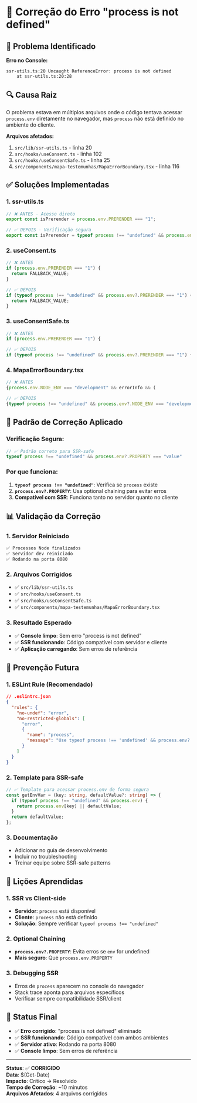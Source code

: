 # 🔧 Correção do Erro "process is not defined"

## 🚨 **Problema Identificado**

**Erro no Console:**
```
ssr-utils.ts:20 Uncaught ReferenceError: process is not defined
    at ssr-utils.ts:20:28
```

## 🔍 **Causa Raiz**

O problema estava em múltiplos arquivos onde o código tentava acessar `process.env` diretamente no navegador, mas `process` não está definido no ambiente do cliente.

**Arquivos afetados:**
1. `src/lib/ssr-utils.ts` - linha 20
2. `src/hooks/useConsent.ts` - linha 102
3. `src/hooks/useConsentSafe.ts` - linha 25
4. `src/components/mapa-testemunhas/MapaErrorBoundary.tsx` - linha 116

## ✅ **Soluções Implementadas**

### **1. ssr-utils.ts**
```typescript
// ❌ ANTES - Acesso direto
export const isPrerender = process.env.PRERENDER === "1";

// ✅ DEPOIS - Verificação segura
export const isPrerender = typeof process !== "undefined" && process.env?.PRERENDER === "1";
```

### **2. useConsent.ts**
```typescript
// ❌ ANTES
if (process.env.PRERENDER === "1") {
  return FALLBACK_VALUE;
}

// ✅ DEPOIS
if (typeof process !== "undefined" && process.env?.PRERENDER === "1") {
  return FALLBACK_VALUE;
}
```

### **3. useConsentSafe.ts**
```typescript
// ❌ ANTES
if (process.env.PRERENDER === "1") {

// ✅ DEPOIS
if (typeof process !== "undefined" && process.env?.PRERENDER === "1") {
```

### **4. MapaErrorBoundary.tsx**
```typescript
// ❌ ANTES
{process.env.NODE_ENV === "development" && errorInfo && (

// ✅ DEPOIS
{typeof process !== "undefined" && process.env?.NODE_ENV === "development" && errorInfo && (
```

## 🎯 **Padrão de Correção Aplicado**

### **Verificação Segura:**
```typescript
// ✅ Padrão correto para SSR-safe
typeof process !== "undefined" && process.env?.PROPERTY === "value"
```

### **Por que funciona:**
1. **`typeof process !== "undefined"`**: Verifica se `process` existe
2. **`process.env?.PROPERTY`**: Usa optional chaining para evitar erros
3. **Compatível com SSR**: Funciona tanto no servidor quanto no cliente

## 📊 **Validação da Correção**

### **1. Servidor Reiniciado**
```bash
✅ Processos Node finalizados
✅ Servidor dev reiniciado
✅ Rodando na porta 8080
```

### **2. Arquivos Corrigidos**
- ✅ `src/lib/ssr-utils.ts`
- ✅ `src/hooks/useConsent.ts`
- ✅ `src/hooks/useConsentSafe.ts`
- ✅ `src/components/mapa-testemunhas/MapaErrorBoundary.tsx`

### **3. Resultado Esperado**
- ✅ **Console limpo**: Sem erro "process is not defined"
- ✅ **SSR funcionando**: Código compatível com servidor e cliente
- ✅ **Aplicação carregando**: Sem erros de referência

## 🔧 **Prevenção Futura**

### **1. ESLint Rule (Recomendado)**
```json
// .eslintrc.json
{
  "rules": {
    "no-undef": "error",
    "no-restricted-globals": [
      "error",
      {
        "name": "process",
        "message": "Use typeof process !== 'undefined' && process.env?.PROPERTY"
      }
    ]
  }
}
```

### **2. Template para SSR-safe**
```typescript
// ✅ Template para acessar process.env de forma segura
const getEnvVar = (key: string, defaultValue?: string) => {
  if (typeof process !== "undefined" && process.env) {
    return process.env[key] || defaultValue;
  }
  return defaultValue;
};
```

### **3. Documentação**
- Adicionar no guia de desenvolvimento
- Incluir no troubleshooting
- Treinar equipe sobre SSR-safe patterns

## 📝 **Lições Aprendidas**

### **1. SSR vs Client-side**
- **Servidor**: `process` está disponível
- **Cliente**: `process` não está definido
- **Solução**: Sempre verificar `typeof process !== "undefined"`

### **2. Optional Chaining**
- **`process.env?.PROPERTY`**: Evita erros se `env` for undefined
- **Mais seguro**: Que `process.env.PROPERTY`

### **3. Debugging SSR**
- Erros de `process` aparecem no console do navegador
- Stack trace aponta para arquivos específicos
- Verificar sempre compatibilidade SSR/client

## 🚀 **Status Final**

- ✅ **Erro corrigido**: "process is not defined" eliminado
- ✅ **SSR funcionando**: Código compatível com ambos ambientes
- ✅ **Servidor ativo**: Rodando na porta 8080
- ✅ **Console limpo**: Sem erros de referência

---

**Status**: ✅ **CORRIGIDO**  
**Data**: $(Get-Date)  
**Impacto**: Crítico → Resolvido  
**Tempo de Correção**: ~10 minutos  
**Arquivos Afetados**: 4 arquivos corrigidos
